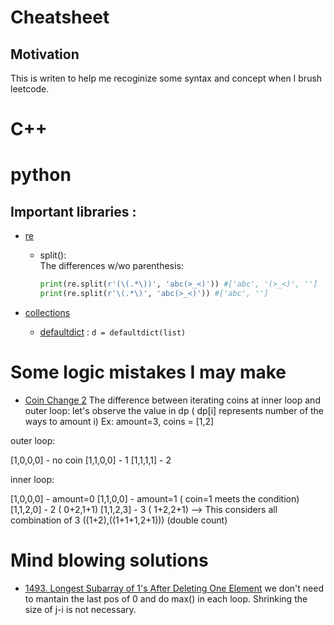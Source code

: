 Cheatsheet
==========

## Motivation
This is writen to help me recoginize some syntax and concept when I brush leetcode.


# C++





# python

## Important libraries :
- [re](https://docs.python.org/3/library/re.html#module-re)
  - split():  
    The differences w/wo parenthesis:  
    ```python
    print(re.split(r'(\(.*\))', 'abc(>_<)')) #['abc', '(>_<)', '']
    print(re.split(r'\(.*\)', 'abc(>_<)')) #['abc', '']
    ```
  
- [collections](https://docs.python.org/zh-tw/3/library/collections.html#module-collections)
  - [defaultdict](https://docs.python.org/zh-tw/3/library/collections.html#collections.defaultdict) : `d = defaultdict(list)`




# Some logic mistakes I may make

- [Coin Change 2](https://leetcode.com/problems/coin-change-2/discuss/176706/Beginner-Mistake%3A-Why-an-inner-loop-for-coins-doensn't-work-Java-Soln)
The difference between iterating coins at inner loop and outer loop: 
let's observe the value in dp ( dp[i] represents number of the ways to amount i)
Ex: amount=3, coins = [1,2]

outer loop:

  [1,0,0,0] - no coin
  [1,1,0,0] - 1
  [1,1,1,1] - 2

inner loop:

  [1,0,0,0] - amount=0
  [1,1,0,0] - amount=1 ( coin=1 meets the condition)
  [1,1,2,0] - 2 ( 0+2,1+1)
  [1,1,2,3] - 3 ( 1+2,2+1) --> This considers all combination of 3  ((1+2),((1+1+1,2+1))) (double count)



# Mind blowing solutions

- [1493. Longest Subarray of 1's After Deleting One Element](https://leetcode.com/problems/longest-subarray-of-1s-after-deleting-one-element/discuss/708112/JavaC%2B%2BPython-Sliding-Window-at-most-one-0) 
we don't need to mantain the last pos of 0 and do max() in each loop. Shrinking the size of j-i is not necessary.
